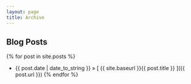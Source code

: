 ```yaml
---
layout: page
title: Archive
---
```


## Blog Posts

{% for post in site.posts %}
  * {{ post.date | date_to_string }} &raquo; [ {{ site.baseurl }}{{ post.title }} ]({{ post.url }})
{% endfor %}
